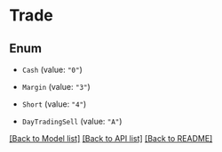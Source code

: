 # Trade

## Enum


* `Cash` (value: `"0"`)

* `Margin` (value: `"3"`)

* `Short` (value: `"4"`)

* `DayTradingSell` (value: `"A"`)


[[Back to Model list]](../README.md#documentation-for-models) [[Back to API list]](../README.md#documentation-for-api-endpoints) [[Back to README]](../README.md)


